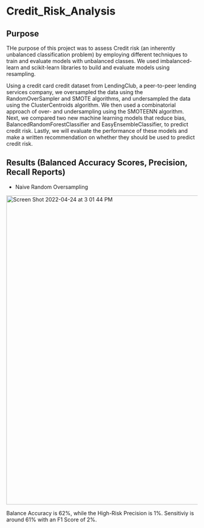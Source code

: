 # Credit_Risk_Analysis

## Purpose

THe purpose of this project was to assess Credit risk (an inherently unbalanced classification problem) by employing different techniques to train and evaluate models with unbalanced classes. We used  imbalanced-learn and scikit-learn libraries to build and evaluate models using resampling. 

Using a credit card credit dataset from LendingClub, a peer-to-peer lending services company, we oversampled the data using the RandomOverSampler and SMOTE algorithms, and undersampled the data using the ClusterCentroids algorithm. We then used a combinatorial approach of over- and undersampling using the SMOTEENN algorithm. Next, we compared two new machine learning models that reduce bias, BalancedRandomForestClassifier and EasyEnsembleClassifier, to predict credit risk. Lastly, we will evaluate the performance of these models and make a written recommendation on whether they should be used to predict credit risk.

## Results (Balanced Accuracy Scores, Precision, Recall Reports)

- Naive Random Oversampling
<img width="815" alt="Screen Shot 2022-04-24 at 3 01 44 PM" src="https://user-images.githubusercontent.com/95551195/164996425-f52f24cf-c34d-4227-9003-88f5afd99f59.png">

Balance Accuracy is 62%, while the High-Risk Precision is 1%. Sensitiviy is around 61% with an F1 Score of 2%.
